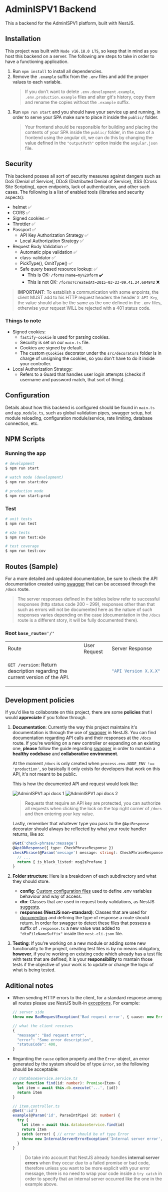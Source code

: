 # AdminISPV1 Backend

This a backend for the AdminISPV1 platform, built with NestJS.

## Installation

This project was built with `Node v16.18.0 LTS`, so keep that in mind as you host this backend on a server. The following are steps to take in order to have a functioning application.

1. Run `npm install` to install all dependencies.
2. Remove the `.example` suffix from the `.env` files and add the proper values to each variable.
    > If you don't want to delete `.env.development.example`, `.env.production.example` files and alter git's history, copy them and rename the copies without the `.example` suffix.
3. Run `npm run start` and you should have your service up and running, in order to serve your SPA make sure to place it inside the `public/` folder.
    > Your frontend should be responsible for building and placing the contents of your SPA inside the `public/` folder, in the case of a frontend using the angular cli, we can do this by changing the value defined in the `"outputPath"` option inside the `angular.json` file.

## Security

This backend posses all sort of security measures against dangers such as DoS (Denial of Service), DDoS (Distributed Denial of Service), XSS (Cross Site Scripting), open endpoints, lack of authentication, and other such cases. The following is a list of enabled tools (libraries and security aspects):

* helmet ✅
* CORS ✅
* Signed cookies ✅
* Throttler ✅
* Passport ✅
  * API Key Authorization Strategy ✅
  * Local Authorization Strategy ✅
* Request Body Validation ✅
  * Automatic pipe validation ✅
  * class-validator ✅
  * PickType(), OmitType() ✅
  * Safe query based resource lookup: ✅
    * This is OK: `/forms?name=my%20form` ✔️
    * This is not OK: `/forms?createdAt=2015-03-23-09.41.24.684842` ❌

> **IMPORTANT**: To establish a communication with some enpoints, the client MUST add to his HTTP request headers the header `X-API-Key`, the value should also be the same as the one defined in the `.env` files, otherwise your request WILL be rejected with a 401 status code.

### Things to note

* Signed cookies:
  * `fastify-cookie` is used for parsing cookies.
  * Security is set on our `main.ts` file.
  * Cookies are signed by default.
  * The custom `@Cookies` decorator under the `src/decorators` folder is in charge of unsigning the cookies, so you don't have to do it inside your controller.
* Local Authorization Strategy:
  * Refers to a Guard that handles user login attempts (checks if username and password match, that sort of thing).

## Configuration

Details about how this backend is configured should be found in `main.ts` and `app.module.ts`, such as global validation pipes, swagger setup, hot module reloading, configuration module/service, rate limiting, database connection, etc.

## NPM Scripts

### Running the app

```bash
# development
$ npm run start

# watch mode (development)
$ npm run start:dev

# production mode
$ npm run start:prod
```

### Test

```bash
# unit tests
$ npm run test

# e2e tests
$ npm run test:e2e

# test coverage
$ npm run test:cov
```

## Routes (Sample)

For a more detailed and updated documentation, be sure to check the API documentation created using [swagger](https://docs.nestjs.com/openapi/introduction) that can be accessed through the `/docs` route.

> The server responses defined in the tables below refer to successful responses (http status code 200 – 299), responses other than that such as errors will not be documented here as the nature of such responses varies depending on the case (documentation in the `/docs` route is a different story, it will be fully documented there).

### Root `base_route='/'`

<table>
<tr>
<td>Route</td>
<td>User Request</td>
<td>Server Response</td>
</tr>
<tr>
<td>

`GET /version`: Return description regarding the current version of the API.
</td>
<td>
</td>
<td>

```typescript
"API Version X.X.X"
```
</td>
</tr>
</table>

## Development policies

If you'd like to collaborate on this project, there are some **policies** that I would **appreciate** if you follow through.

1. **Documentation**: Currently the way this project maintains it's documentation is through the use of [swagger](https://docs.nestjs.com/openapi/introduction) in NestJS. You can find documentation regarding API calls and their responses at the `/docs` route. If you're working on a new controller or expanding on an existing one, **please** follow the guide regarding [swagger](https://docs.nestjs.com/openapi/introduction) in order to mantain a **healthy codebase** and **collaborative environment**.

    At the moment `/docs` is only created when `process.env.NODE_ENV !== 'production'`, so basically it only exists for developers that work on this API, it's not meant to be public.

    This is how the documented API and request would look like:

    ![AdminISPV1 api docs 1](./docs/apiDocs1.png)
    ![AdminISPV1 api docs 2](./docs/apiDocs2.png)

    > Requests that require an API key are protected, you can authorize all requests when clicking the lock on the top right corner of `/docs` and then entering your key value.

    Lastly, remember that whatever type you pass to the `@ApiResponse` decorator should always be reflected by what your route handler returns, like so:

    ```typescript
    @Get('check-phrase/:message')
    @ApiOkResponse({ type: CheckPhraseResponse })
    checkPhrase(@Param('message') message: string): CheckPhraseResponse {
      // ...
      return { is_black_listed: msgIsProfane }
    }
    ```

2. **Folder structure**: Here is a breakdown of each subdirectory and what they should store.
    * **config**: [Custom configuration files](https://docs.nestjs.com/techniques/configuration#custom-configuration-files) used to define .env variables behaviour and way of access.
    * **dto**: Classes that are used in request body validations, as NestJS [suggests](https://docs.nestjs.com/techniques/validation#mapped-types).
    * **responses (NestJS non-standard)**: Classes that are used for [documenting](https://docs.nestjs.com/openapi/operations#responses) and defining the type of response a route should return. In order for swagger to detect these files that possess a suffix of `.response.ts` a new value was added to `"dtoFileNameSuffix"` inside the `nest-cli.json` file.

3. **Testing**: If you're working on a new module or adding some new functionality to the project, creating test files is by no means obligatory, **however**, if you're working on existing code which already has a test file with tests that are defined, it is your **responsibility** to mantain those tests if the objective of your work is to update or change the logic of what is being tested.

## Aditional notes

* When sending HTTP errors to the client, for a standard response among all routes please use NestJS built-in [exceptions](https://docs.nestjs.com/exception-filters#built-in-http-exceptions). For example:
  ```typescript
  // server side
  throw new BadRequestException('Bad request error', { cause: new Error(), description: 'Some error description' })

  // what the client receives
  {
    "message": "Bad request error",
    "error": "Some error description",
    "statusCode": 400,
  }
  ```

* Regarding the `cause` option property and the `Error` object, an error generated by the system should be of type `Error`, so the following should be acceptable:

  ```typescript
  // DatabaseService.service.ts
  async function find(id: number): Promise<Item> {
    let item = await this.db.execute('...', [id])
    return item
  }

  // item.controller.ts
  @Get(':id')
  example(@Param('id', ParseIntPipe) id: number) {
    try {
      let item = await this.databaseService.find(id)
      return item
    } catch (error) { // error should be of type Error
      throw new InternalServerErrorException('Internal server error', { cause: error, description: 'There was a problem finding an item with id=' + id })
    }
  }
  ```

  > Do take into account that NestJS already handles **internal server errors** when they occur due to a failed promise or bad code, therefore unless you want to be more explicit with your error message, there is no need to wrap your code inside a `try catch` in order to specify that an internal server occurred like the one in the example above.